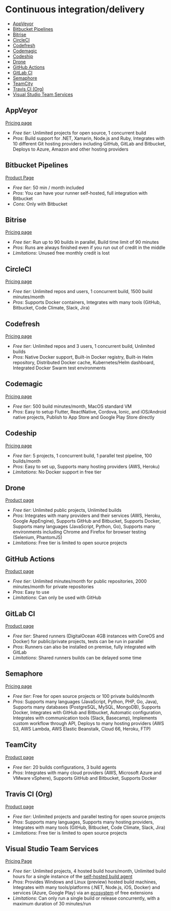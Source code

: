 # Continuous integration/delivery

<!-- TOC depthFrom:2 -->

- [AppVeyor](#appveyor)
- [Bitbucket Pipelines](#bitbucket-pipelines)
- [Bitrise](#bitrise)
- [CircleCI](#circleci)
- [Codefresh](#codefresh)
- [Codemagic](#codemagic)
- [Codeship](#codeship)
- [Drone](#drone)
- [GitHub Actions](#github-actions)
- [GitLab CI](#gitlab-ci)
- [Semaphore](#semaphore)
- [TeamCity](#teamcity)
- [Travis CI (Org)](#travis-ci-org)
- [Visual Studio Team Services](#visual-studio-team-services)

<!-- /TOC -->

## AppVeyor

[Pricing page](https://www.appveyor.com/pricing/)

* *Free tier*: Unlimited projects for open source, 1 concurrent build
* *Pros*: Build support for .NET, Xamarin, Node.js and Ruby, Integrates with 10 different Git hosting providers including GitHub, GitLab and Bitbucket, Deploys to Azure, Amazon and other hosting providers

## Bitbucket Pipelines
[Product Page](https://bitbucket.org/product/features/pipelines)

* *Free tier*: 50 min / month included
* *Pros*: You can have your runner self-hosted, full integration with Bitbucket
* *Cons*: Only with Bitbucket

## Bitrise

[Pricing page](https://www.bitrise.io/pricing)

* *Free tier*: Run up to 90 builds in parallel, Build time limit of 90 minutes
* *Pros*: Runs are always finished even if you run out of credit in the middle
* *Limitations*: Unused free monthly credit is lost

## CircleCI

[Pricing page](https://circleci.com/pricing/)

* *Free tier*: Unlimited repos and users, 1 concurrent build, 1500 build minutes/month
* *Pros*: Supports Docker containers, Integrates with many tools (GitHub, Bitbucket, Code Climate, Slack, Jira)

## Codefresh

[Pricing page](https://codefresh.io/pricing/)

* *Free tier*: Unlimited repos and 3 users, 1 concurrent build, Unlimited builds
* *Pros*: Native Docker support, Built-in Docker registry, Built-in Helm repository, Distributed Docker cache, Kubernetes/Helm dashboard, Integrated Docker Swarm test environments

## Codemagic

[Pricing page](https://codemagic.io/pricing/)

* *Free tier*: 500 build minutes/month, MacOS standard VM
* *Pros*: Easy to setup Flutter, ReactNative, Cordova, Ionic, and iOS/Android native projects, Publish to App Store and Google Play Store directly

## Codeship

[Pricing page](https://codeship.com/pricing)

* *Free tier*: 5 projects, 1 concurrent build, 1 parallel test pipeline, 100 builds/month
* *Pros*: Easy to set up, Supports many hosting providers (AWS, Heroku)
* *Limitations*: No Docker support in free tier

## Drone

[Product page](https://drone.io)

* *Free tier*: Unlimited public projects, Unlimited builds
* *Pros*: Integrates with many providers and their services (AWS, Heroku, Google AppEngine), Supports GitHub and Bitbucket, Supports Docker, Supports many languages (JavaScript, Python, Go), Supports many environments including Chrome and Firefox for browser testing (Selenium, PhantomJS)
* *Limitations*: Free tier is limited to open source projects

## GitHub Actions

[Product page](https://github.com/features/actions)

* *Free tier*: Unlimited minutes/month for public repositories, 2000 minutes/month for private repositories
* *Pros*: Easy to use
* *Limitations*: Can only be used with GitHub

## GitLab CI

[Product page](https://about.gitlab.com/gitlab-ci/)

* *Free tier*: Shared runners (DigitalOcean 4GB instances with CoreOS and Docker) for public/private projects, tests can be run in parallel
* *Pros*: Runners can also be installed on premise, fully integrated with GitLab
* *Limitations*: Shared runners builds can be delayed some time

## Semaphore

[Pricing page](https://semaphoreci.com/pricing)

* *Free tier*: Free for open source projects or 100 private builds/month
* *Pros*: Supports many languages (JavaScript, Python, PHP, Go, Java), Supports many databases (PostgreSQL, MySQL, MongoDB), Supports Docker, Integrates with GitHub and Bitbucket, Automatic configuration, Integrates with communication tools (Slack, Basecamp), Implements custom workflow through API, Deploys to many hosting providers (AWS S3, AWS Lambda, AWS Elastic Beanstalk, Cloud 66, Heroku, FTP)

## TeamCity

[Product page](https://www.jetbrains.com/teamcity/)

* *Free tier*: 20 builds configurations, 3 build agents
* *Pros*: Integrates with many cloud providers (AWS, Microsoft Azure and VMware vSphere), Supports GitHub and Bitbucket, Supports Docker

## Travis CI (Org)

[Product page](https://travis-ci.org/)

* *Free tier*: Unlimited projects and parallel testing for open source projects
* *Pros*: Supports many languages, Supports many hosting providers, Integrates with many tools (GitHub, Bitbucket, Code Climate, Slack, Jira)
* *Limitations*: Free tier is limited to open source projects

## Visual Studio Team Services

[Pricing Page](https://www.visualstudio.com/team-services/pricing/)

* *Free tier*: Unlimited projects, 4 hosted build hours/month, Unlimited build hours for a single instance of the [self-hosted build agent](https://github.com/Microsoft/vsts-agent)
* *Pros*: Provides Windows and Linux (preview) hosted build machines, Integrates with many tools/platforms (.NET, Node.js, iOS, Docker) and services (Azure, Google Play) via an [ecosystem](https://marketplace.visualstudio.com/vsts) of free extensions
* *Limitations*: Can only run a single build or release concurrently, with a maximum duration of 30 minutes/run
